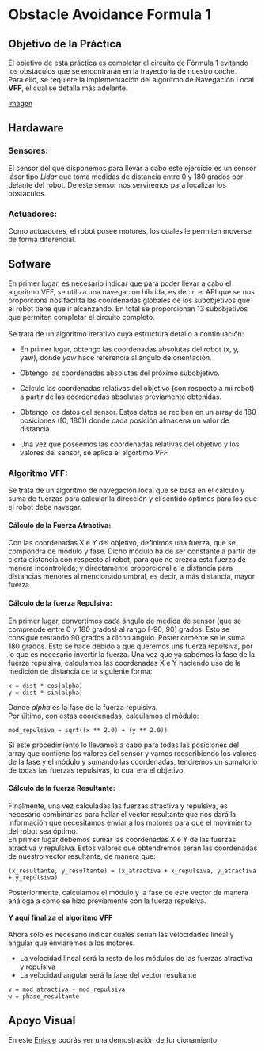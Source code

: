 # Obstacle Avoidance Formula 1

## Objetivo de la Práctica

El objetivo de esta práctica es completar el circuito de Fórmula 1 evitando los obstáculos
que se encontrarán en la trayectoria de nuestro coche.<br>
Para ello, se requiere la implementación del algoritmo de Navegación Local **VFF**, el cual
se detalla más adelante.

[Imagen](https://github.com/TheRoboticsClub/2018-colab-FernandoGonzalez/blob/master/docs/obstacle_avoidance.png)

## Hardaware

### Sensores:

El sensor del que disponemos para llevar a cabo este ejercicio es un sensor láser tipo *Lidar*
que toma medidas de distancia entre 0 y 180 grados por delante del robot. De este sensor nos serviremos
para localizar los obstáculos.

### Actuadores:
Como actuadores, el robot posee motores, los cuales le permiten moverse de forma diferencial.

## Sofware

En primer lugar, es necesario indicar que para poder llevar a cabo el algoritmo VFF, se utiliza una navegación híbrida, es decir, el API que se nos proporciona nos facilita las coordenadas globales de los subobjetivos que el robot tiene que ir alcanzando. En total se proporcionan 13 subobjetivos que permiten completar el circuito completo.<br><br>
Se trata de un algoritmo iterativo cuya estructura detallo a continuación:

* En primer lugar, obtengo las coordenadas absolutas del robot (x, y, yaw), donde *yaw* hace referencia al ángulo de orientación.

* Obtengo las coordenadas absolutas del próximo subobjetivo.

* Calculo las coordenadas relativas del objetivo (con respecto a mi robot) a partir de las coordenadas absolutas previamente obtenidas.

* Obtengo los datos del sensor. Estos datos se reciben en un array de 180 posiciones ([0, 180)) donde cada posición almacena un valor de distancia.

* Una vez que poseemos las coordenadas relativas del objetivo y los valores del sensor, se aplica el algortimo *VFF*

### Algoritmo VFF:

Se trata de un algoritmo de navegación local que se basa en el cálculo y suma de fuerzas para calcular la dirección y el sentido óptimos para los que el robot debe navegar.

#### Cálculo de la Fuerza Atractiva:

Con las coordenadas X e Y del objetivo, definimos una fuerza, que se compondrá de módulo y fase. Dicho módulo ha de ser constante a partir de cierta distancia con respecto al robot, para que no crezca esta fuerza de manera incontrolada; y directamente proporcional a la distancia para distancias menores al mencionado umbral, es decir, a más distancia, mayor fuerza.

#### Cálculo de la fuerza Repulsiva:

En primer lugar, convertimos cada ángulo de medida de sensor (que se comprende entre 0 y 180 grados) al rango [-90, 90] grados. Esto se consigue restando 90 grados a dicho ángulo. Posteriormente se le suma 180 grados. Esto se hace debido a que queremos uns fuerza repulsiva, por lo que es necesario invertir la fuerza. Una vez que ya sabemos la fase de la fuerza repulsiva, calculamos las coordenadas X e Y haciendo uso de la medición de distancia de la siguiente forma:
```
x = dist * cos(alpha)
y = dist * sin(alpha)
```
Donde *alpha* es la fase de la fuerza repulsiva.<br>
Por último, con estas coordenadas, calculamos el módulo:
```
mod_repulsiva = sqrt((x ** 2.0) + (y ** 2.0))
```
Si este procedimiento lo llevamos a cabo para todas las posiciones del array que contiene los valores del sensor y vamos reescribiendo los valores de la fase y el módulo y sumando las coordenadas, tendremos un sumatorio de todas las fuerzas repulsivas, lo cual era el objetivo.

#### Cálculo de la fuerza Resultante:

Finalmente, una vez calculadas las fuerzas atractiva y repulsiva, es necesario combinarlas para hallar el vector resultante que nos dará la información que necesitamos enviar a los motores para que el movimiento del robot sea óptimo.<br>
En primer lugar,debemos sumar las coordenadas X e Y de las fuerzas atractiva y repulsiva. Estos valores que obtendremos serán las coordenadas de nuestro vector resultante, de manera que:
```
(x_resultante, y_resultante) = (x_atractiva + x_repulsiva, y_atractiva + y_repulsiva)
```
Posteriormente, calculamos el módulo y la fase de este vector de manera análoga a como se hizo previamente con la fuerza repulsiva.<br><br>
**Y aquí finaliza el algoritmo VFF**<br><br>
Ahora sólo es necesario indicar cuáles serian las velocidades lineal y angular que enviaremos a los motores.<br>
* La velocidad lineal será la resta de los módulos de las fuerzas atractiva y repulsiva
* La velocidad angular será la fase del vector resultante

```
v = mod_atractiva - mod_repulsiva
w = phase_resultante
```

## Apoyo Visual

En este [Enlace]() podrás ver una demostración de funcionamiento
